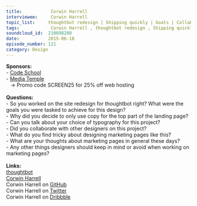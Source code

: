 ```yaml
--- 
title:           Corwin Harrell 
interviewee:     Corwin Harrell 
topic_list:     thoughtbot redesign | Shipping quickly | Goals | Collaboration | Communicating values | Selecting typefaces | Emotional impact | “Fix it!” culture | Marketing pages | Identity | Patterns | Ask why | Trends | Clarity & emphasis
tags:            Corwin Harrell , thoughtbot redesign , Shipping quickly , Goals , Collaboration , Communicating values , Selecting typefaces , Emotional impact , “Fix it!” culture , Marketing pages , Identity , Patterns , Ask why , Trends , Clarity  emphasis
soundcloud_id:  210898280
date:           2015-06-18
episode_number: 121
category: Design
---
```


<p class="show_notes_display"><b>Sponsors:<br></b>- <a rel="nofollow" target="_blank" href="https://www.codeschool.com/">Code School</a><b><br></b>- <a rel="nofollow" target="_blank" href="http://mediatemple.net/?utm_source=BetweenScreens&amp;utm_medium=podcast&amp;utm_campaign=SCREEN25">Media Temple</a><b><br></b>   -&gt; Promo code SCREEN25 for 25% off web hosting<br><b><br>Questions:</b><br>- So you worked on the site redesign for thoughtbot right? What were the goals you were tasked to achieve for this design?<br>- Why did you decide to only use copy for the top part of the landing page?<br>- Can you talk about your choice of typography for this project?<br>- Did you collaborate with other designers on this project?<br>- What do you find tricky about designing marketing pages like this?<br>- What are your thoughts about marketing pages in general these days?<br>- Any other things designers should keep in mind or avoid when working on marketing pages?<br><br><b>Links:</b><br><a rel="nofollow" target="_blank" href="https://thoughtbot.com/">thoughtbot</a><br><a rel="nofollow" target="_blank" href="http://corwinharrell.com/">Corwin Harrell</a><br>Corwin Harrell on <a rel="nofollow" target="_blank" href="https://github.com/corwinharrell">GitHub</a><br>Corwin Harrell on <a rel="nofollow" target="_blank" href="https://twitter.com/corwinharrell">Twitter</a><br>Corwin Harrell on <a rel="nofollow" target="_blank" href="https://dribbble.com/corwinharrell">Dribbble</a><br></p>
